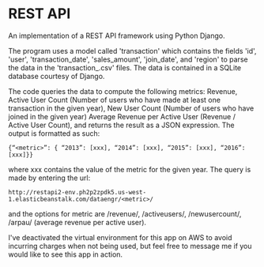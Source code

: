 # REST API
An implementation of a REST API framework using Python Django.

The program uses a model called 'transaction' which contains the fields 'id', 'user', 'transaction_date', 'sales_amount', 'join_date', and 'region' to parse the data in the 'transaction_.csv' files. The data is contained in a SQLite database courtesy of Django.

The code queries the data to compute the following metrics: Revenue, Active User Count (Number of users who have made at least one transaction in the given year), New User Count (Number of users who have joined in the given year) Average Revenue per Active User (Revenue / Active User Count), and returns the result as a JSON expression. The output is formatted as such:

    {“<metric>”: { “2013”: [xxx], “2014”: [xxx], “2015”: [xxx], “2016”: [xxx]}}
where xxx contains the value of the metric for the given year. The query is made by entering the url:

    http://restapi2-env.ph2p2zpdk5.us-west-1.elasticbeanstalk.com/dataengr/<metric>/
and the options for metric are /revenue/, /activeusers/, /newusercount/, /arpau/ (average revenue per active user).

I've deactivated the virtual environment for this app on AWS to avoid incurring charges when not being used, but feel free to message me if you would like to see this app in action.
